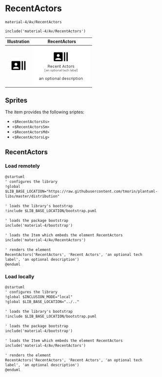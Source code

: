 # RecentActors


```text
material-4/Av/RecentActors
```

```text
include('material-4/Av/RecentActors')
```



| Illustration | RecentActors |
| :---: | :---: |
| ![illustration for Illustration](../../material-4/Av/RecentActors.png) | ![illustration for RecentActors](../../material-4/Av/RecentActors.Local.png) |



## Sprites
The item provides the following sriptes:

- `<$RecentActorsXs>`
- `<$RecentActorsSm>`
- `<$RecentActorsMd>`
- `<$RecentActorsLg>`





## RecentActors

### Load remotely
```plantuml
@startuml
' configures the library
!global $LIB_BASE_LOCATION="https://raw.githubusercontent.com/tmorin/plantuml-libs/master/distribution"

' loads the library's bootstrap
!include $LIB_BASE_LOCATION/bootstrap.puml

' loads the package bootstrap
include('material-4/bootstrap')

' loads the Item which embeds the element RecentActors
include('material-4/Av/RecentActors')

' renders the element
RecentActors('RecentActors', 'Recent Actors', 'an optional tech label', 'an optional description')
@enduml
```

### Load locally
```plantuml
@startuml
' configures the library
!global $INCLUSION_MODE="local"
!global $LIB_BASE_LOCATION="../.."

' loads the library's bootstrap
!include $LIB_BASE_LOCATION/bootstrap.puml

' loads the package bootstrap
include('material-4/bootstrap')

' loads the Item which embeds the element RecentActors
include('material-4/Av/RecentActors')

' renders the element
RecentActors('RecentActors', 'Recent Actors', 'an optional tech label', 'an optional description')
@enduml
```

